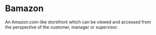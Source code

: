 # Bamazon
An Amazon.com-like storefront which can be viewed and accessed from the perspective of the customer, manager or supervisor.  
